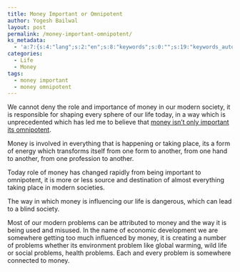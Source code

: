 ```yaml
---
title: Money Important or Omnipotent
author: Yogesh Bailwal
layout: post
permalink: /money-important-omnipotent/
ks_metadata:
  - 'a:7:{s:4:"lang";s:2:"en";s:8:"keywords";s:0:"";s:19:"keywords_autoupdate";s:1:"0";s:11:"description";s:0:"";s:22:"description_autoupdate";s:1:"0";s:5:"title";s:0:"";s:6:"robots";s:12:"index,follow";}'
categories:
  - Life
  - Money
tags:
  - money important
  - money omnipotent
---
```

We cannot deny the role and importance of money in our modern society, it is responsible for shaping every sphere of our life today, in a way which is unprecedented which has led me to believe that [money isn&#8217;t only important its omnipotent][1].

Money is involved in everything that is happening or taking place, its a form of energy which transforms itself from one form to another, from one hand to another, from one profession to another.

Today role of money has changed rapidly from being important to omnipotent, it is more or less source and destination of almost everything taking place in modern societies.

The way in which money is influencing our life is dangerous, which can lead to a blind society.

Most of our modern problems can be attributed to money and the way it is being used and misused. In the name of economic development we are somewhere getting too much influenced by money, it is creating a number of problems whether its environment problem like global warming, wild life or social problems, health problems. Each and every problem is somewhere connected to money.

 [1]: http://www.philosophyinlife.info/money-important-omnipotent/